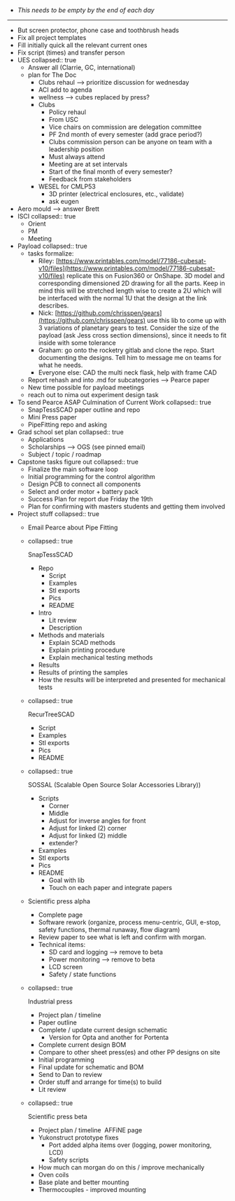 - *This needs to be empty by the end of each day*
- ---
- But screen protector, phone case and toothbrush heads
- Fix all project templates
- Fill initially quick all the relevant current ones
- Fix script (times) and transfer person
- UES
  collapsed:: true
	- Answer all (Clarrie, GC, international)
	- plan for The Doc
		- Clubs rehaul --> prioritize discussion for wednesday
		- ACI add to agenda
		- wellness --> cubes replaced by press?
		- Clubs
			- Policy rehaul
			- From USC
			- Vice chairs on commission are delegation committee
			- PF 2nd month of every semester (add grace period?)
			- Clubs commission person can be anyone on team with a leadership position
			- Must always attend
			- Meeting are at set intervals
			- Start of the final month of every semester?
			- Feedback from stakeholders
		- WESEL for CMLP53
			- 3D printer (electrical enclosures, etc., validate)
			- ask eugen
- Aero mould --> answer Brett
- ISCI
  collapsed:: true
	- Orient
	- PM
	- Meeting
- Payload
  collapsed:: true
	- tasks formalize:
		- Riley: [https://www.printables.com/model/77186-cubesat-v10/files](https://www.printables.com/model/77186-cubesat-v10/files) replicate this on Fusion360 or OnShape. 3D model and corresponding dimensioned 2D drawing for all the parts. Keep in mind this will be stretched length wise to create a 2U which will be interfaced with the normal 1U that the design at the link describes.
		- Nick: [https://github.com/chrisspen/gears](https://github.com/chrisspen/gears) use this lib to come up with 3 variations of planetary gears to test. Consider the size of the payload (ask Jess cross section dimensions), since it needs to fit inside with some tolerance
		- Graham: go onto the rocketry gitlab and clone the repo. Start documenting the designs. Tell him to message me on teams for what he needs.
		- Everyone else: CAD the multi neck flask, help with frame CAD
	- Report rehash and into .md for subcategories --> Pearce paper
	- New time possible for payload meetings
	- reach out to nima out experiment design task
- To send Pearce ASAP Culmination of Current Work
  collapsed:: true
	- SnapTessSCAD paper outline and repo
	- Mini Press paper
	- PipeFitting repo and asking
- Grad school set plan
  collapsed:: true
	- Applications
	- Scholarships --> OGS (see pinned email)
	- Subject / topic / roadmap
- Capstone tasks figure out
  collapsed:: true
	- Finalize the main software loop
	- Initial programming for the control algorithm
	- Design PCB to connect all components
	- Select and order motor + battery pack
	- Success Plan for report due Friday the 19th
	- Plan for confirming with masters students and getting them involved
- Project stuff
  collapsed:: true
	- Email Pearce about Pipe Fitting
	- collapsed:: true
	  
	  SnapTessSCAD
		- Repo
			- Script
			- Examples
			- Stl exports
			- Pics
			- README
		- Intro
			- Lit review
			- Description
		- Methods and materials
			- Explain SCAD methods
			- Explain printing procedure
			- Explain mechanical testing methods
		- Results
		- Results of printing the samples
		- How the results will be interpreted and presented for mechanical tests
	- collapsed:: true
	  
	  RecurTreeSCAD
		- Script
		- Examples
		- Stl exports
		- Pics
		- README
	- collapsed:: true
	  
	  SOSSAL (Scalable Open Source Solar Accessories Library))
		- Scripts
			- Corner
			- Middle
			- Adjust for inverse angles for front
			- Adjust for linked (2) corner
			- Adjust for linked (2) middle
			- extender?
		- Examples
		- Stl exports
		- Pics
		- README
			- Goal with lib
			- Touch on each paper and integrate papers
	- Scientific press alpha
		- Complete page
		- Software rework (organize, process menu-centric, GUI, e-stop, safety functions, thermal runaway, flow diagram)
		- Review paper to see what is left and confirm with morgan.
		- Technical items:
			- SD card and logging --> remove to beta
			- Power monitoring --> remove to beta
			- LCD screen
			- Safety / state functions
	- collapsed:: true
	  
	  Industrial press
		- Project plan / timeline
		- Paper outline
		- Complete / update current design schematic
			- Version for Opta and another for Portenta
		- Complete current design BOM
		- Compare to other sheet press(es) and other PP designs on site
		- Initial programming
		- Final update for schematic and BOM
		- Send to Dan to review
		- Order stuff and arrange for time(s) to build
		- Lit review
	- collapsed:: true
	  
	  Scientific press beta
		- Project plan / timeline  AFFiNE page
		- Yukonstruct prototype fixes
			- Port added alpha items over (logging, power monitoring, LCD)
			- Safety scripts
		- How much can morgan do on this / improve mechanically
		- Oven coils
		- Base plate and better mounting
		- Thermocouples - improved mounting